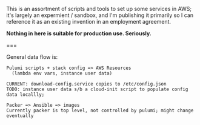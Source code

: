 This is an assortment of scripts and tools to set up some services in AWS; it's
largely an expermient / sandbox, and I'm publishing it primarily so I can
reference it as an existing invention in an employment agreement.

__Nothing in here is suitable for production use.  Seriously.__

===


General data flow is:

    Pulumi scripts + stack config => AWS Resources
      (lambda env vars, instance user data)

    CURRENT: download-config.service copies to /etc/config.json
    TODO: instance user data s/b a cloud-init script to populate config data locallly;

    Packer => Ansible => images
    Currently packer is top level, not controlled by pulumi; might change eventually

